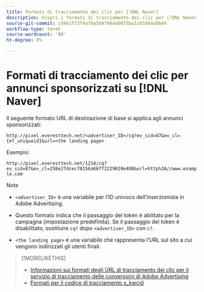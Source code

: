 ```yaml
---
title: Formati di tracciamento dei clic per [!DNL Naver]
description: Scopri i formati di tracciamento dei clic per [!DNL Naver] account.
source-git-commit: cd461f73f4a70a5647844a6075ba1c65d64a9b04
workflow-type: tm+mt
source-wordcount: '93'
ht-degree: 0%

---
```


# Formati di tracciamento dei clic per annunci sponsorizzati su [!DNL Naver]

Il seguente formato URL di destinazione di base si applica agli annunci sponsorizzati:

`http://pixel.everesttech.net/<advertiser_ID>/cq?ev_sid=87&ev_cl={ef_uniqueid}&url=<the landing page>`

Esempio:

`http://pixel.everesttech.net/1234/cq?ev_sid=87&ev_cl=258e27dcec70156a667f2229020e488&url=http%3A//www.example.com`

>[!NOTE]
>
>* `<advertiser_ID>` è una variabile per l’ID univoco dell’inserzionista in Adobe Advertising.
>
>* Questo formato indica che il passaggio del token è abilitato per la campagna (impostazione predefinita). Se il passaggio del token è disabilitato, sostituire `cq?` dopo `<advertiser_ID>` con `c?`.
>

* `<the landing page>` è una variabile che rappresenta l’URL sul sito a cui vengono indirizzati gli utenti finali.

>[!MORELIKETHIS]
>
>* [Informazioni sui formati degli URL di tracciamento dei clic per il servizio di tracciamento delle conversioni di Adobe Advertising](formats-click-tracking-about.md)
>* [Formati per il codice di tracciamento s\_kwcid](skwcid-tracking-parameter.md)

